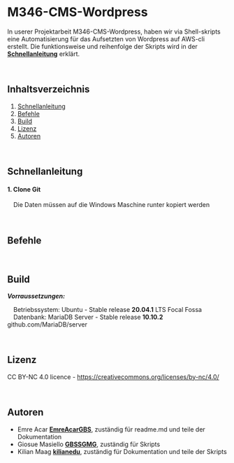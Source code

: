 # M346-CMS-Wordpress

In userer Projektarbeit M346-CMS-Wordpress, haben wir via Shell-skripts eine Automatisierung für das Aufsetzten von Wordpress auf AWS-cli erstellt. Die funktionsweise und reihenfolge der Skripts wird in der [**Schnellanleitung**](#schnellanleitung) erklärt.


<br>

## Inhaltsverzeichnis

1. [Schnellanleitung](#schnellanleitung)
2. [Befehle](#befehle)
3. [Build](#build)
4. [Lizenz](#lizenz)
5. [Autoren](#autoren) 


<br>

## Schnellanleitung


#### 1. Clone Git 

&emsp;Die Daten müssen auf die Windows Maschine runter kopiert werden



<br>

## Befehle





<br>

## Build

***Vorraussetzungen:***

&emsp;Betriebssystem: Ubuntu - Stable release **20.04.1** LTS Focal Fossa <br>
&emsp;Datenbank: MariaDB Server - Stable release **10.10.2** github.com/MariaDB/server



<br>

## Lizenz

CC BY-NC 4.0 licence - https://creativecommons.org/licenses/by-nc/4.0/



<br>

## Autoren

* Emre Acar [**EmreAcarGBS**](https://github.com/EmreAcarGBS), zuständig für readme.md und teile der Dokumentation
* Giosue Masiello [**GBSSGMG**](https://github.com/GBSSGMG), zuständig für Skripts
* Kilian Maag [**kilianedu**](https://github.com/kilianedu), zuständig für Dokumentation und teile der Skripts

